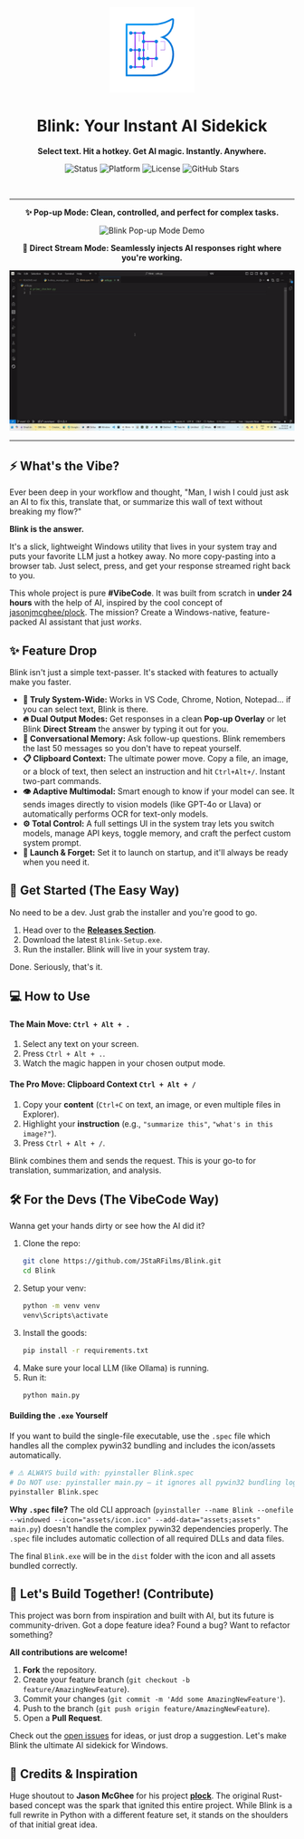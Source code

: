 
<div align="center">
<img src="https://github.com/JStaRFilms/Blink/blob/main/assets/icon.png?raw=true" alt="Blink Logo" width="150"/>
  <h1>Blink: Your Instant AI Sidekick</h1>
  <p><strong>Select text. Hit a hotkey. Get AI magic. Instantly. Anywhere.</strong></p>
  
  <p>
    <img src="https://img.shields.io/badge/status-active-brightgreen" alt="Status">
    <img src="https://img.shields.io/badge/platform-Windows-blue" alt="Platform">
    <img src="https://img.shields.io/github/license/JStaRFilms/Blink" alt="License">
    <img src="https://img.shields.io/github/stars/JStaRFilms/Blink?style=social" alt="GitHub Stars">
  </p>
</div>

<br>

---

<div align="center">
  <p><strong>✨ Pop-up Mode: Clean, controlled, and perfect for complex tasks.</strong></p>
  <img src="https://github.com/JStaRFilms/Blink/blob/main/assets/demo%201.gif?raw=true" alt="Blink Pop-up Mode Demo">

  <br>

  <p><strong>🚀 Direct Stream Mode: Seamlessly injects AI responses right where you're working.</strong></p>
  <img src="https://github.com/JStaRFilms/Blink/blob/main/assets/demo%202.gif?raw=true" alt="Blink Direct Stream Mode Demo">
</div>

---

## ⚡ What's the Vibe?

Ever been deep in your workflow and thought, "Man, I wish I could just ask an AI to fix this, translate that, or summarize this wall of text without breaking my flow?"

**Blink is the answer.**

It's a slick, lightweight Windows utility that lives in your system tray and puts your favorite LLM just a hotkey away. No more copy-pasting into a browser tab. Just select, press, and get your response streamed right back to you.

This whole project is pure **#VibeCode**. It was built from scratch in **under 24 hours** with the help of AI, inspired by the cool concept of [jasonjmcghee/plock](https://github.com/jasonjmcghee/plock). The mission? Create a Windows-native, feature-packed AI assistant that just *works*.

## ✨ Feature Drop

Blink isn't just a simple text-passer. It's stacked with features to actually make you faster.

-   **🤖 Truly System-Wide:** Works in VS Code, Chrome, Notion, Notepad... if you can select text, Blink is there.
-   **🔥 Dual Output Modes:** Get responses in a clean **Pop-up Overlay** or let Blink **Direct Stream** the answer by typing it out for you.
-   **🧠 Conversational Memory:** Ask follow-up questions. Blink remembers the last 50 messages so you don't have to repeat yourself.
-   **📋 Clipboard Context:** The ultimate power move. Copy a file, an image, or a block of text, then select an instruction and hit `Ctrl+Alt+/`. Instant two-part commands.
-   **👁️ Adaptive Multimodal:** Smart enough to know if your model can see. It sends images directly to vision models (like GPT-4o or Llava) or automatically performs OCR for text-only models.
-   **⚙️ Total Control:** A full settings UI in the system tray lets you switch models, manage API keys, toggle memory, and craft the perfect custom system prompt.
-   **🚀 Launch & Forget:** Set it to launch on startup, and it'll always be ready when you need it.

## 🚀 Get Started (The Easy Way)

No need to be a dev. Just grab the installer and you're good to go.

1.  Head over to the **[Releases Section](https://github.com/JStaRFilms/Blink/releases)**.
2.  Download the latest `Blink-Setup.exe`.
3.  Run the installer. Blink will live in your system tray.

Done. Seriously, that's it.

## 💻 How to Use

#### The Main Move: `Ctrl + Alt + .`
1.  Select any text on your screen.
2.  Press `Ctrl + Alt + .`.
3.  Watch the magic happen in your chosen output mode.

#### The Pro Move: Clipboard Context `Ctrl + Alt + /`
1.  Copy your **content** (`Ctrl+C` on text, an image, or even multiple files in Explorer).
2.  Highlight your **instruction** (e.g., `"summarize this"`, `"what's in this image?"`).
3.  Press `Ctrl + Alt + /`.

Blink combines them and sends the request. This is your go-to for translation, summarization, and analysis.

## 🛠️ For the Devs (The VibeCode Way)

Wanna get your hands dirty or see how the AI did it?

1.  Clone the repo:
    ```bash
    git clone https://github.com/JStaRFilms/Blink.git
    cd Blink
    ```
2.  Setup your venv:
    ```bash
    python -m venv venv
    venv\Scripts\activate
    ```
3.  Install the goods:
    ```bash
    pip install -r requirements.txt
    ```
4.  Make sure your local LLM (like Ollama) is running.
5.  Run it:
    ```bash
    python main.py
    ```

#### Building the `.exe` Yourself
If you want to build the single-file executable, use the `.spec` file which handles all the complex pywin32 bundling and includes the icon/assets automatically.

```bash
# ⚠️ ALWAYS build with: pyinstaller Blink.spec
# Do NOT use: pyinstaller main.py — it ignores all pywin32 bundling logic!
pyinstaller Blink.spec
```

**Why `.spec` file?** The old CLI approach (`pyinstaller --name Blink --onefile --windowed --icon="assets/icon.ico" --add-data="assets;assets" main.py`) doesn't handle the complex pywin32 dependencies properly. The `.spec` file includes automatic collection of all required DLLs and data files.

The final `Blink.exe` will be in the `dist` folder with the icon and all assets bundled correctly.

## 🤝 Let's Build Together! (Contribute)

This project was born from inspiration and built with AI, but its future is community-driven. Got a dope feature idea? Found a bug? Want to refactor something?

**All contributions are welcome!**

1.  **Fork** the repository.
2.  Create your feature branch (`git checkout -b feature/AmazingNewFeature`).
3.  Commit your changes (`git commit -m 'Add some AmazingNewFeature'`).
4.  Push to the branch (`git push origin feature/AmazingNewFeature`).
5.  Open a **Pull Request**.

Check out the [open issues](https://github.com/JStaRFilms/Blink/issues) for ideas, or just drop a suggestion. Let's make Blink the ultimate AI sidekick for Windows.

## 🙏 Credits & Inspiration

Huge shoutout to **Jason McGhee** for his project **[plock](https://github.com/jasonjmcghee/plock)**. The original Rust-based concept was the spark that ignited this entire project. While Blink is a full rewrite in Python with a different feature set, it stands on the shoulders of that initial great idea.

